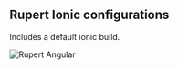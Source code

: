 ## Rupert Ionic configurations

Includes a default ionic build.

![Rupert
Angular](https://cdn.rawgit.com/DavidSouther/rupert/master/src/assets/logos/Rupert_Ionic.svg)

